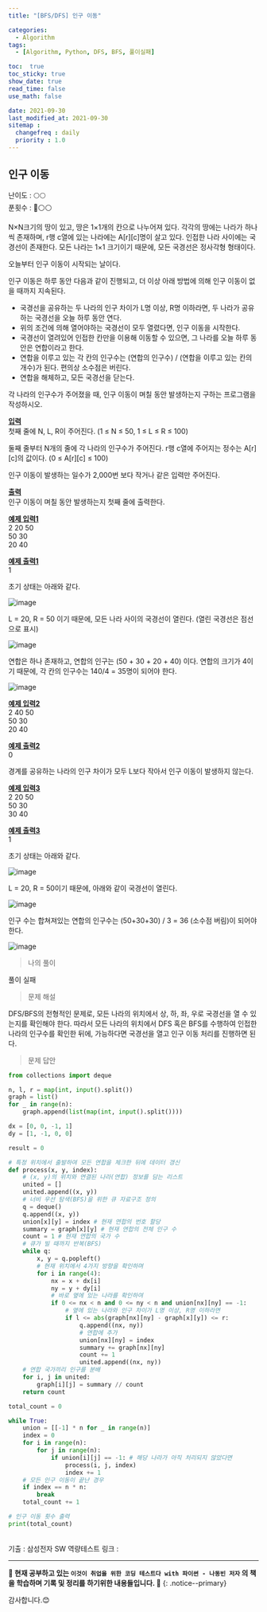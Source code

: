 ```yaml
---
title: "[BFS/DFS] 인구 이동"

categories:
  - Algorithm
tags:
  - [Algorithm, Python, DFS, BFS, 풀이실패]

toc:  true
toc_sticky: true
show_date: true
read_time: false
use_math: false

date: 2021-09-30
last_modified_at: 2021-09-30
sitemap :
  changefreq : daily
  priority : 1.0
---
```


## 인구 이동  

난이도 : 🌕🌕  
푼횟수 : 🔴⚪⚪  

N×N크기의 땅이 있고, 땅은 1×1개의 칸으로 나누어져 있다. 각각의 땅에는 나라가 하나씩 존재하며, r행 c열에 있는 나라에는 A[r][c]명이 살고 있다. 인접한 나라 사이에는 국경선이 존재한다. 모든 나라는 1×1 크기이기 때문에, 모든 국경선은 정사각형 형태이다.  

오늘부터 인구 이동이 시작되는 날이다.  

인구 이동은 하루 동안 다음과 같이 진행되고, 더 이상 아래 방법에 의해 인구 이동이 없을 때까지 지속된다.  

- 국경선을 공유하는 두 나라의 인구 차이가 L명 이상, R명 이하라면, 두 나라가 공유하는 국경선을 오늘 하루 동안 연다.  
- 위의 조건에 의해 열어야하는 국경선이 모두 열렸다면, 인구 이동을 시작한다.  
- 국경선이 열려있어 인접한 칸만을 이용해 이동할 수 있으면, 그 나라를 오늘 하루 동안은 연합이라고 한다.  
- 연합을 이루고 있는 각 칸의 인구수는 (연합의 인구수) / (연합을 이루고 있는 칸의 개수)가 된다. 편의상 소수점은 버린다.  
- 연합을 해체하고, 모든 국경선을 닫는다.  

각 나라의 인구수가 주어졌을 때, 인구 이동이 며칠 동안 발생하는지 구하는 프로그램을 작성하시오.  

**<u>입력</u>**  
첫째 줄에 N, L, R이 주어진다. (1 ≤ N ≤ 50, 1 ≤ L ≤ R ≤ 100)  

둘째 줄부터 N개의 줄에 각 나라의 인구수가 주어진다. r행 c열에 주어지는 정수는 A[r][c]의 값이다. (0 ≤ A[r][c] ≤ 100)  

인구 이동이 발생하는 일수가 2,000번 보다 작거나 같은 입력만 주어진다.  

**<u>출력</u>**  
인구 이동이 며칠 동안 발생하는지 첫째 줄에 출력한다.  

**<u>예제 입력1</u>**  
2 20 50  
50 30  
20 40  

**<u>예제 출력1</u>**  
1  

초기 상태는 아래와 같다.  

![image](https://user-images.githubusercontent.com/37467408/135371553-8833591e-2cbf-477d-a2d6-ccc934c76ef1.PNG)  

L = 20, R = 50 이기 때문에, 모든 나라 사이의 국경선이 열린다. (열린 국경선은 점선으로 표시)  

![image](https://user-images.githubusercontent.com/37467408/135371585-423a0ccd-e9ae-4aff-96b1-0bd4a0eb2a93.PNG)  

연합은 하나 존재하고, 연합의 인구는 (50 + 30 + 20 + 40) 이다. 연합의 크기가 4이기 때문에, 각 칸의 인구수는 140/4 = 35명이 되어야 한다.  

![image](https://user-images.githubusercontent.com/37467408/135371616-72a3025c-2dd6-481a-b96f-d69b3d56fb62.PNG)  

**<u>예제 입력2</u>**  
2 40 50  
50 30  
20 40  

**<u>예제 출력2</u>**  
0  

경계를 공유하는 나라의 인구 차이가 모두 L보다 작아서 인구 이동이 발생하지 않는다.  

**<u>예제 입력3</u>**  
2 20 50  
50 30  
30 40  

**<u>예제 출력3</u>**  
1  

초기 상태는 아래와 같다.  

![image](https://user-images.githubusercontent.com/37467408/135371694-7c450632-42a4-4fbd-9f2f-24590d1e900c.PNG)  

L = 20, R = 50이기 때문에, 아래와 같이 국경선이 열린다.  

![image](https://user-images.githubusercontent.com/37467408/135371727-dda1bb19-f039-48af-8951-5332b7c8ecff.PNG)  

인구 수는 합쳐져있는 연합의 인구수는 (50+30+30) / 3 = 36 (소수점 버림)이 되어야 한다.  

![image](https://user-images.githubusercontent.com/37467408/135371820-cbc7da53-54c9-4142-8840-abb9e6e69685.PNG)  

> 나의 풀이  

풀이 실패  

> 문제 해설  

DFS/BFS의 전형적인 문제로, 모든 나라의 위치에서 상, 하, 좌, 우로 국경선을 열 수 있는지를 확인해야 한다. 따라서 모든 나라의 위치에서 DFS 혹은 BFS를 수행하여 인접한 나라의 인구수를 확인한 뒤에, 가능하다면 국경선을 열고 인구 이동 처리를 진행하면 된다.  

> 문제 답안  

```python
from collections import deque

n, l, r = map(int, input().split())
graph = list()
for _ in range(n):
    graph.append(list(map(int, input().split())))

dx = [0, 0, -1, 1]
dy = [1, -1, 0, 0]

result = 0

# 특정 위치에서 출발하여 모든 연합을 체크한 뒤에 데이터 갱신
def process(x, y, index):
    # (x, y)의 위치와 연결된 나라(연합) 정보를 담는 리스트
    united = []
    united.append((x, y))
    # 너비 우선 탐색(BFS)을 위한 큐 자료구조 정의
    q = deque()
    q.append((x, y))
    union[x][y] = index # 현재 연합의 번호 할당
    summary = graph[x][y] # 현재 연합의 전체 인구 수
    count = 1 # 현재 연합의 국가 수
    # 큐가 빌 때까지 반복(BFS)
    while q:
        x, y = q.popleft()
        # 현재 위치에서 4가지 방향을 확인하며
        for i in range(4):
            nx = x + dx[i]
            ny = y + dy[i]
            # 바로 옆에 있는 나라를 확인하여
            if 0 <= nx < n and 0 <= ny < n and union[nx][ny] == -1:
                # 옆에 있는 나라와 인구 차이가 L명 이상, R명 이하라면
                if l <= abs(graph[nx][ny] - graph[x][y]) <= r:
                    q.append((nx, ny))
                    # 연합에 추가
                    union[nx][ny] = index
                    summary += graph[nx][ny]
                    count += 1
                    united.append((nx, ny))
    # 연합 국가끼리 인구를 분배
    for i, j in united:
        graph[i][j] = summary // count
    return count

total_count = 0

while True:
    union = [[-1] * n for _ in range(n)]
    index = 0
    for i in range(n):
        for j in range(n):
            if union[i][j] == -1: # 해당 나라가 아직 처리되지 않았다면
                process(i, j, index)
                index += 1
    # 모든 인구 이동이 끝난 경우
    if index == n * n:
        break
    total_count += 1

# 인구 이동 횟수 출력
print(total_count)
```


<br>
기출 : 삼성전자 SW 역량테스트  
링크 : <https://www.acmicpc.net/problem/16234>  

---
**🐢 현재 공부하고 있는 `이것이 취업을 위한 코딩 테스트다 with 파이썬 - 나동빈 저자` 의 책을 학습하며 기록 및 정리를 하기위한 내용들입니다. 🐢**
{: .notice--primary}

감사합니다.😊
